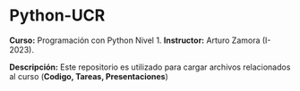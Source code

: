 # Python-UCR 
**Curso:** Programación con Python Nivel 1.
**Instructor:** Arturo Zamora (I-2023).

**Descripción:** Este repositorio es utilizado para cargar archivos relacionados al curso (**Codigo, Tareas, Presentaciones**)
